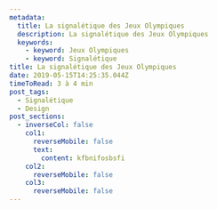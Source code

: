 ```yaml
---
metadata:
  title: La signalétique des Jeux Olympiques
  description: La signalétique des Jeux Olympiques
  keywords:
    - keyword: Jeux Olympiques
    - keyword: Signalétique
title: La signalétique des Jeux Olympiques
date: 2019-05-15T14:25:35.044Z
timeToRead: 3 à 4 min
post_tags:
  - Signalétique
  - Design
post_sections:
  - inverseCol: false
    col1:
      reverseMobile: false
      text:
        content: k﻿fbnifosbsfi
    col2:
      reverseMobile: false
    col3:
      reverseMobile: false
---
```

